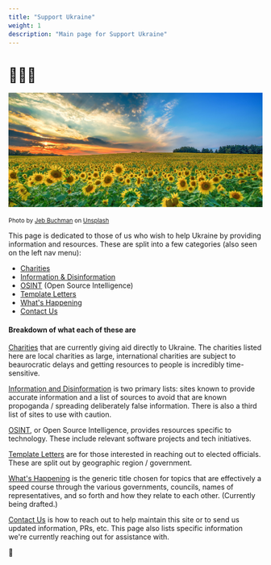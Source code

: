 ```yaml
---
title: "Support Ukraine"
weight: 1
description: "Main page for Support Ukraine"
---
```


# 🌻💙💛

![photograph of field of sunflowers and sky split between clear blue and sunset red](images/jeb-buchman-NjrjrdJE8As-unsplash.jpeg)

<small>Photo by [Jeb Buchman](https://unsplash.com/@jebbuchman?utm_source=unsplash&utm_medium=referral&utm_content=creditCopyText) on [Unsplash](https://unsplash.com/s/photos/blue-sky--sunflower-field?utm_source=unsplash&utm_medium=referral&utm_content=creditCopyText)</small>

This page is dedicated to those of us who wish to help
Ukraine by providing information and resources. These are
split into a few categories (also seen on the left nav menu):

* [Charities](charities)
* [Information & Disinformation](information)
* [OSINT](osint) (Open Source Intelligence)
* [Template Letters](templates)
* [What's Happening](whats-happening)
* [Contact Us](contact)

#### Breakdown of what each of these are

[Charities](charities) that are currently giving aid directly to
Ukraine. The charities listed here are local charities as large,
international charities are subject to beaurocratic delays and
getting resources to people is incredibly time-sensitive.

[Information and Disinformation](information) is two primary lists:
sites known to provide accurate information and a list of sources to
avoid that are known propoganda / spreading deliberately false
information. There is also a third list of sites to use with caution.

[OSINT](osint), or Open Source Intelligence, provides resources
specific to technology. These include relevant software projects
and tech initiatives.

[Template Letters](templates) are for those interested in reaching out
to elected officials. These are split out by geographic region / 
government.

[What's Happening](whats-happening) is the generic title chosen for
topics that are effectively a speed course through the various
governments, councils, names of representatives, and so forth and
how they relate to each other. (Currently being drafted.)

[Contact Us](contact) is how to reach out to help maintain this
site or to send us updated information, PRs, etc. This page also
lists specific information we're currently reaching out for
assistance with.

🌻

